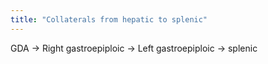 ```yaml
---
title: "Collaterals from hepatic to splenic"
---
```

GDA -&gt; Right gastroepiploic -&gt; Left gastroepiploic -&gt; splenic

